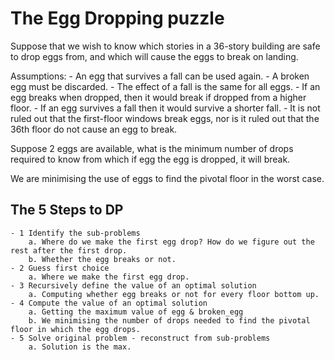 # The Egg Dropping puzzle

Suppose that we wish to know which stories in a 36-story building are safe to drop eggs from, and which will cause the eggs to break on landing.

Assumptions:
    - An egg that survives a fall can be used again.
    - A broken egg must be discarded.
    - The effect of a fall is the same for all eggs.
    - If an egg breaks when dropped, then it would break if dropped from a higher floor.
    - If an egg survives a fall then it would survive a shorter fall.
    - It is not ruled out that the first-floor windows break eggs, nor is it ruled out that the 36th floor do not cause an egg to break.

Suppose 2 eggs are available, what is the minimum number of drops required to know from which if egg the egg is dropped, it will break. 

We are minimising the use of eggs to find the pivotal floor in the worst case. 

## The 5 Steps to DP
    - 1 Identify the sub-problems
        a. Where do we make the first egg drop? How do we figure out the rest after the first drop.
        b. Whether the egg breaks or not. 
    - 2 Guess first choice
        a. Where we make the first egg drop. 
    - 3 Recursively define the value of an optimal solution
        a. Computing whether egg breaks or not for every floor bottom up.
    - 4 Compute the value of an optimal solution
        a. Getting the maximum value of egg & broken_egg
        b. We minimising the number of drops needed to find the pivotal floor in which the egg drops. 
    - 5 Solve original problem - reconstruct from sub-problems
        a. Solution is the max. 
